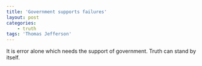 ```yaml
---
title: 'Government supports failures'
layout: post
categories:
    - truth
tags: 'Thomas Jefferson'
---
```


It is error alone which needs the support of government. Truth can stand by itself.